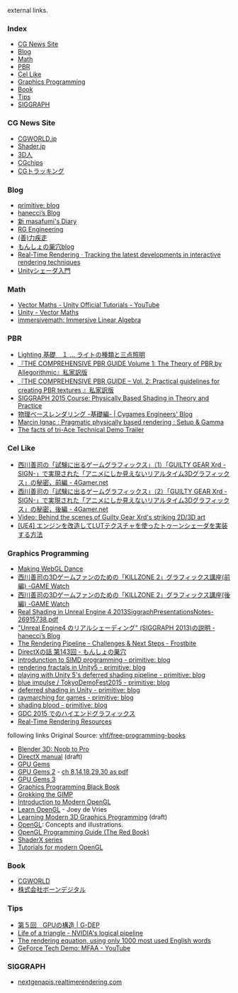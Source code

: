 external links.

### Index
* [CG News Site](#cg-news-site)
* [Blog](#blog)
* [Math](#Math)
* [PBR](#PBR)
* [Cel Like](#cel-like-animation)
* [Graphics Programming](#graphics-programming)
* [Book](#book)
* [Tips](#tips)
* [SIGGRAPH](#siggraph)


### CG News Site
* [CGWORLD.jp](http://cgworld.jp/)
* [Shader.jp](http://www.shader.jp/)
* [3D人](http://3dnchu.com/)
* [CGchips](http://cgchips.com/)
* [CGトラッキング](http://cgtracking.net/)

### Blog
* [primitive: blog](http://i-saint.hatenablog.com/)
* [hanecci’s Blog](http://d.hatena.ne.jp/hanecci/)
* [新 masafumi's Diary](http://masafumi.cocolog-nifty.com/masafumis_diary/)
* [RG Engineering](http://engineering.riotgames.com/)
* [(善)力疾走](http://www.z-z-z.jp/BLOG/)
* [もんしょの巣穴blog](http://monsho.blog63.fc2.com/)
* [Real-Time Rendering · Tracking the latest developments in interactive rendering techniques](http://www.realtimerendering.com/blog/)
* [Unityシェーダ入門](http://unityshader.hatenablog.com/)

### Math
* [Vector Maths - Unity Official Tutorials - YouTube](https://www.youtube.com/watch?v=7DK8aA2qee8&feature=youtu.be)
* [Unity - Vector Maths](https://unity3d.com/jp/learn/tutorials/modules/beginner/scripting/vector-maths-dot-cross-products)
* [immersivemath: Immersive Linear Algebra](http://immersivemath.com/ila/index.html)

### PBR
* [Lighting 基礎　１ … ライトの種類と三点照明](http://www.alchemyschool.com/mayatips/lighting01)
* [『THE COMPREHENSIVE PBR GUIDE Volume 1: The Theory of PBR by Allegorithmic』私家訳版](http://www.slideshare.net/nyaakobayashi/pbr-guide-vol1jp)
* [『THE COMPREHENSIVE PBR GUIDE – Vol. 2: Practical guidelines for creating PBR textures 』私家訳版](http://www.slideshare.net/nyaakobayashi/70100srgb180255)
* [SIGGRAPH 2015 Course: Physically Based Shading in Theory and Practice](http://blog.selfshadow.com/publications/s2015-shading-course/)
* [物理ベースレンダリング -基礎編- | Cygames Engineers' Blog](http://tech.cygames.co.jp/archives/2129/)
* [Marcin Ignac : Pragmatic physically based rendering : Setup & Gamma](http://marcinignac.com/blog/pragmatic-pbr-setup-and-gamma/)
* [The facts of tri-Ace Technical Demo Trailer](http://research.tri-ace.com/s2015.html)

### Cel Like
* [西川善司の「試験に出るゲームグラフィックス」（1）「GUILTY GEAR Xrd -SIGN-」で実現された「アニメにしか見えないリアルタイム3Dグラフィックス」の秘密，前編 - 4Gamer.net](http://www.4gamer.net/games/216/G021678/20140703095/)
* [西川善司の「試験に出るゲームグラフィックス」（2）「GUILTY GEAR Xrd -SIGN-」で実現された「アニメにしか見えないリアルタイム3Dグラフィックス」の秘密，後編 - 4Gamer.net](http://www.4gamer.net/games/216/G021678/20140714079/)
* [Video: Behind the scenes of Guilty Gear Xrd's striking 2D/3D art](http://gamasutra.com/view/news/244080/Video_Behind_the_scenes_of_Guilty_Gear_Xrds_striking_2D3D_art.php)
* [[UE4] エンジンを改造してLUTテクスチャを使ったトゥーンシェーダを実装する方法](http://monsho.blog63.fc2.com/blog-entry-161.html)
 
### Graphics Programming
* [Making WebGL Dance](http://acko.net/files/fullfrontal/fullfrontal/webglmath/online.html)
* [西川善司の3Dゲームファンのための「KILLZONE 2」グラフィックス講座(前編) -GAME Watch](http://game.watch.impress.co.jp/docs/series/3dcg/20090417_125909.html)
* [西川善司の3Dゲームファンのための「KILLZONE 2」グラフィックス講座(後編) -GAME Watch](http://game.watch.impress.co.jp/docs/series/3dcg/20090424_153727.html)
* [Real Shading in Unreal Engine 4 2013SiggraphPresentationsNotes-26915738.pdf](https://de45xmedrsdbp.cloudfront.net/Resources/files/2013SiggraphPresentationsNotes-26915738.pdf)
* ["Unreal Engine4 のリアルシェーディング" (SIGGRAPH 2013)の説明 - hanecci’s Blog](http://d.hatena.ne.jp/hanecci/20130727/p2)
* [The Rendering Pipeline - Challenges & Next Steps - Frostbite](http://www.frostbite.com/2015/08/the-rendering-pipeline-challenges-next-steps/)
* [DirectXの話 第143回 - もんしょの巣穴](https://sites.google.com/site/monshonosuana/directxno-hanashi-1/directx-143)
* [introdunction to SIMD programming - primitive: blog](http://i-saint.hatenablog.com/entry/2015/05/26/212441)
* [rendering fractals in Unity5 - primitive: blog](http://i-saint.hatenablog.com/entry/2015/03/18/194818)
* [playing with Unity 5's deferred shading pipeline - primitive: blog](http://i-saint.hatenablog.com/entry/2015/07/28/233225)
* [blue impulse / TokyoDemoFest2015 - primitive: blog](http://i-saint.hatenablog.com/entry/2015/02/23/192607)
* [deferred shading in Unity - primitive: blog](http://i-saint.hatenablog.com/entry/2014/07/25/001608)
* [raymarching for games - primitive: blog](http://i-saint.hatenablog.com/entry/2013/08/20/003046)
* [shading blood - primitive: blog](http://i-saint.hatenablog.com/entry/20120109/1326120035)
* [GDC 2015 でのハイエンドグラフィックス](http://www.slideshare.net/imagire/gdc-2015-pub)
* [Real-Time Rendering Resources](http://www.realtimerendering.com/)

following links Original Source: [vhf/free-programming-books](https://github.com/vhf/free-programming-books/blob/master/free-programming-books.md)
* [Blender 3D: Noob to Pro](http://en.wikibooks.org/wiki/Blender_3D%3A_Noob_to_Pro)
* [DirectX manual](http://www.xmission.com/~legalize/book/download/index.html) (draft)
* [GPU Gems](http://http.developer.nvidia.com/GPUGems/gpugems_part01.html)
* [GPU Gems 2](http://http.developer.nvidia.com/GPUGems2/gpugems2_part01.html) - [ch 8,14,18,29,30 as pdf](ftp://download.nvidia.com/developer/GPU_Gems_2/)
* [GPU Gems 3](http://http.developer.nvidia.com/GPUGems3/gpugems3_part01.html)
* [Graphics Programming Black Book](http://www.gamedev.net/page/resources/_/technical/graphics-programming-and-theory/graphics-programming-black-book-r1698)
* [Grokking the GIMP](http://gimp-savvy.com/BOOK/index.html)
* [Introduction to Modern OpenGL](http://open.gl/)
* [Learn OpenGL](http://learnopengl.com/) - Joey de Vries
* [Learning Modern 3D Graphics Programming](http://www.arcsynthesis.org/gltut/) (draft)
* [OpenGL](http://www.songho.ca/opengl/index.html): Concepts and illustrations.
* [OpenGL Programming Guide (The Red Book)](http://fly.srk.fer.hr/~unreal/theredbook/)
* [ShaderX series](http://tog.acm.org/resources/shaderx/)
* [Tutorials for modern OpenGL](http://www.opengl-tutorial.org/)


### Book
* [CGWORLD](http://cgworld.jp/)
* [株式会社ボーンデジタル](http://www.borndigital.co.jp/)

### Tips
* [第５回　GPUの構造 | G-DEP](http://www.gdep.jp/page/view/252)
* [Life of a triangle - NVIDIA's logical pipeline](https://developer.nvidia.com/content/life-triangle-nvidias-logical-pipeline)
* [The rendering equation, using only 1000 most used English words](https://twitter.com/levork/status/609603797258600448)
* [GeForce Tech Demo: MFAA - YouTube](https://www.youtube.com/watch?v=Nef6yWYu0-I)

### SIGGRAPH
* [nextgenapis.realtimerendering.com](http://nextgenapis.realtimerendering.com/)


